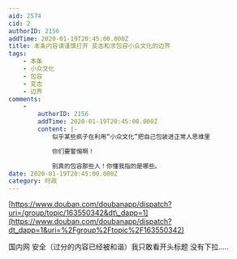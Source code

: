```yaml
---
aid: 2574
cid: 2
authorID: 2156
addTime: 2020-01-19T20:45:00.000Z
title: 本条内容请谨慎打开 变态和求包容小众文化的边界
tags:
    - 本条
    - 小众文化
    - 包容
    - 变态
    - 边界
comments:
    -
        authorID: 2156
        addTime: 2020-01-19T20:45:00.000Z
        content: |-
            似乎某些疯子在利用“小众文化”把自己包装进正常人思维里

            你们要警惕啊！

            别真的包容那些人！你懂我指的是哪些。
date: 2020-01-19T20:45:00.000Z
category: 时政
---
```


[https://www.douban.com/doubanapp/dispatch?uri=/group/topic/163550342&dt\_dapp=1](https://www.douban.com/doubanapp/dispatch?dt_dapp=1&uri=%2Fgroup%2Ftopic%2F163550342)

国内网 安全（过分的内容已经被和谐）我只敢看开头标题 没有下拉.....
